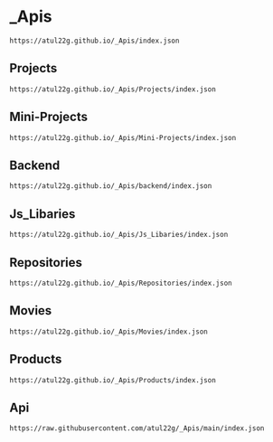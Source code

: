 # _Apis
```
https://atul22g.github.io/_Apis/index.json
```


## Projects
```
https://atul22g.github.io/_Apis/Projects/index.json
```

## Mini-Projects
```
https://atul22g.github.io/_Apis/Mini-Projects/index.json
```

## Backend
```
https://atul22g.github.io/_Apis/backend/index.json
```

## Js_Libaries
```
https://atul22g.github.io/_Apis/Js_Libaries/index.json
```
## Repositories
```
https://atul22g.github.io/_Apis/Repositories/index.json
```

## Movies
```
https://atul22g.github.io/_Apis/Movies/index.json
```

## Products
```
https://atul22g.github.io/_Apis/Products/index.json
```

## Api
```
https://raw.githubusercontent.com/atul22g/_Apis/main/index.json
```
